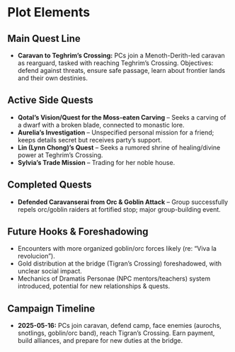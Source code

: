 # Plot Elements

## Main Quest Line
- **Caravan to Teghrim’s Crossing:** PCs join a Menoth-Derith-led caravan as rearguard, tasked with reaching Teghrim’s Crossing. Objectives: defend against threats, ensure safe passage, learn about frontier lands and their own destinies.

## Active Side Quests
- **Qotal’s Vision/Quest for the Moss-eaten Carving** – Seeks a carving of a dwarf with a broken blade, connected to monastic lore.
- **Aurelia’s Investigation** – Unspecified personal mission for a friend; keeps details secret but receives party’s support.
- **Lin (Lynn Chong)’s Quest** – Seeks a rumored shrine of healing/divine power at Teghrim’s Crossing.
- **Sylvia’s Trade Mission** – Trading for her noble house.

## Completed Quests
- **Defended Caravanserai from Orc & Goblin Attack** – Group successfully repels orc/goblin raiders at fortified stop; major group-building event.

## Future Hooks & Foreshadowing
- Encounters with more organized goblin/orc forces likely (re: “Viva la revolucion”).
- Gold distribution at the bridge (Tigran’s Crossing) foreshadowed, with unclear social impact.
- Mechanics of Dramatis Personae (NPC mentors/teachers) system introduced, potential for new relationships & quests.

## Campaign Timeline
- **2025-05-16:** PCs join caravan, defend camp, face enemies (aurochs, snotlings, goblin/orc band), reach Tigran’s Crossing. Earn payment, build alliances, and prepare for new duties at the bridge.